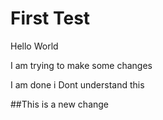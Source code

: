 # First Test

Hello World


I am trying to make some changes 

I am done
i Dont understand this
 
 ##This is a new change